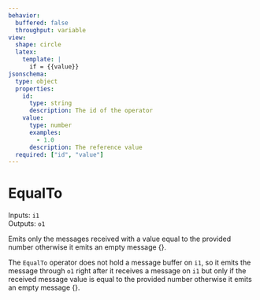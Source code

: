 ```yaml
---
behavior:
  buffered: false
  throughput: variable
view:
  shape: circle
  latex:
    template: |
      if = {{value}}
jsonschema:
  type: object
  properties:
    id:
      type: string
      description: The id of the operator
    value:
      type: number
      examples:
        - 1.0
      description: The reference value
  required: ["id", "value"]
---
```


# EqualTo

Inputs: `i1`  
Outputs: `o1`

Emits only the messages received with a value equal to the provided number  otherwise it emits an empty message {}. 

The `EqualTo` operator does not hold a message buffer on `i1`, so it emits the message through `o1` right after it receives a message on `i1` but only if the received message value is equal to the provided number otherwise it emits an empty message {}.